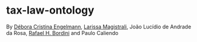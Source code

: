 # tax-law-ontology
By [Débora Cristina Engelmann](https://github.com/DeboraEngelmann),
[Larissa Magistrali](https://github.com/larissamagistrali),
João Lucídio de Andrade da Rosa,
[Rafael H. Bordini](https://github.com/rbordini) and
Paulo Caliendo
